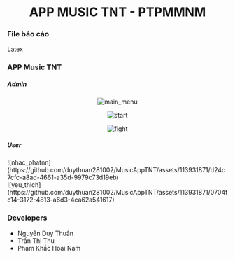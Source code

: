 <h1 align="center">APP MUSIC TNT - PTPMMNM</h1>
<h3 align="left">File báo cáo</h3>
<a align="left" href="https://github.com/duythuan281002/MusicAppTNT/blob/master/main.pdf">Latex</a>
<h3 align="left">APP Music TNT</h3>
<h5 align="left">Admin</h5>
<p align="center">
    <img src="https://i.pinimg.com/736x/ee/14/40/ee1440b712b7d47e1b7ce07ca6f64bb4.jpg" alt="main_menu">
</p>
<p align="center">
    <img src="https://i.pinimg.com/736x/ef/d1/10/efd11001a2fd7ddc0173e05fcf63824b.jpg" alt="start">
</p>
<p align="center">
    <img src="https://i.pinimg.com/736x/6e/c1/fd/6ec1fd8c22ed5566ba6e07e22ee5f702.jpg" alt="fight">
</p>

<h5 align="left">User</h5>
![nhac_phatnn](https://github.com/duythuan281002/MusicAppTNT/assets/113931871/d24c7cfc-a8ad-4661-a35d-9979c73d19eb)
<br>
![yeu_thich](https://github.com/duythuan281002/MusicAppTNT/assets/113931871/0704fc14-3172-4813-a6d3-4ca62a541617)

<h3 align="left">Developers</h3>
<ul>
    <li>Nguyễn Duy Thuần</li>
    <li>Trần Thị Thu</li>
    <li>Phạm Khắc Hoài Nam</li>
</ul>
